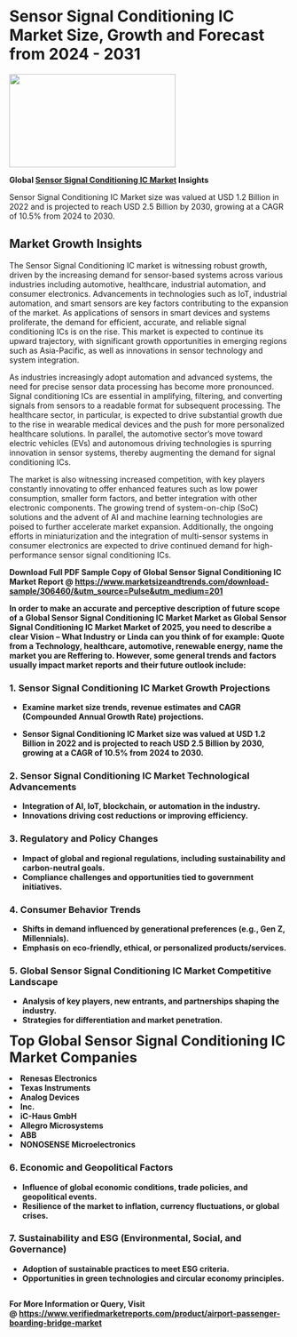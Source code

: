 <H1>Sensor Signal Conditioning IC Market Size, Growth and Forecast from 2024 - 2031</H1><img class="aligncenter size-medium wp-image-584254" src="https://thirdeyenews.in/wp-content/uploads/2024/09/Global-Market-Research-300x168.jpeg" alt="" width="300" height="168" /><p><strong>Global&nbsp;<a href="https://www.marketsizeandtrends.com/download-sample/306460/&amp;utm_source=Pulse&amp;utm_medium=201">Sensor Signal Conditioning IC Market</a> Insights</strong></p><p>Sensor Signal Conditioning IC Market size was valued at USD 1.2 Billion in 2022 and is projected to reach USD 2.5 Billion by 2030, growing at a CAGR of 10.5% from 2024 to 2030.</p><p><h2>Market Growth Insights</h2> <p>The Sensor Signal Conditioning IC market is witnessing robust growth, driven by the increasing demand for sensor-based systems across various industries including automotive, healthcare, industrial automation, and consumer electronics. Advancements in technologies such as IoT, industrial automation, and smart sensors are key factors contributing to the expansion of the market. As applications of sensors in smart devices and systems proliferate, the demand for efficient, accurate, and reliable signal conditioning ICs is on the rise. This market is expected to continue its upward trajectory, with significant growth opportunities in emerging regions such as Asia-Pacific, as well as innovations in sensor technology and system integration. </p> <p><strong></strong></p> <p>As industries increasingly adopt automation and advanced systems, the need for precise sensor data processing has become more pronounced. Signal conditioning ICs are essential in amplifying, filtering, and converting signals from sensors to a readable format for subsequent processing. The healthcare sector, in particular, is expected to drive substantial growth due to the rise in wearable medical devices and the push for more personalized healthcare solutions. In parallel, the automotive sector’s move toward electric vehicles (EVs) and autonomous driving technologies is spurring innovation in sensor systems, thereby augmenting the demand for signal conditioning ICs.</p> <p>The market is also witnessing increased competition, with key players constantly innovating to offer enhanced features such as low power consumption, smaller form factors, and better integration with other electronic components. The growing trend of system-on-chip (SoC) solutions and the advent of AI and machine learning technologies are poised to further accelerate market expansion. Additionally, the ongoing efforts in miniaturization and the integration of multi-sensor systems in consumer electronics are expected to drive continued demand for high-performance sensor signal conditioning ICs.</p> <p><strong></p><p><span class=""><strong>Download Full PDF Sample Copy of Global Sensor Signal Conditioning IC Market Report</strong> @ <a href="https://www.marketsizeandtrends.com/download-sample/306460/&amp;utm_source=Pulse&amp;utm_medium=201" target="_blank">https://www.marketsizeandtrends.com/download-sample/306460/&amp;utm_source=Pulse&amp;utm_medium=201</a></span></p><p>In order to make an accurate and perceptive description of future scope of a Global&nbsp;Sensor Signal Conditioning IC Market Market as Global&nbsp;Sensor Signal Conditioning IC Market Market of 2025, you need to describe a clear Vision &ndash; What Industry or Linda can you think of for example: Quote from a Technology, healthcare, automotive, renewable energy, name the market you are Reffering to. However, some general trends and factors usually impact market reports and their future outlook include:</p><h3>1.&nbsp;<strong>Sensor Signal Conditioning IC Market Growth Projections</strong></h3><ul><li>Examine market size trends, revenue estimates and CAGR (Compounded Annual Growth Rate) projections.</li><li><p>Sensor Signal Conditioning IC Market size was valued at USD 1.2 Billion in 2022 and is projected to reach USD 2.5 Billion by 2030, growing at a CAGR of 10.5% from 2024 to 2030.</p></li></ul><h3>2.&nbsp;<strong>Sensor Signal Conditioning IC Market Technological Advancements</strong></h3><ul><li>Integration of AI, IoT, blockchain, or automation in the industry.</li><li>Innovations driving cost reductions or improving efficiency.</li></ul><h3>3.&nbsp;<strong>Regulatory and Policy Changes</strong></h3><ul><li>Impact of global and regional regulations, including sustainability and carbon-neutral goals.</li><li>Compliance challenges and opportunities tied to government initiatives.</li></ul><h3>4.&nbsp;<strong>Consumer Behavior Trends</strong></h3><ul><li>Shifts in demand influenced by generational preferences (e.g., Gen Z, Millennials).</li><li>Emphasis on eco-friendly, ethical, or personalized products/services.</li></ul><h3>5.&nbsp;<strong>Global Sensor Signal Conditioning IC Market Competitive Landscape</strong></h3><ul><li>Analysis of key players, new entrants, and partnerships shaping the industry.</li><li>Strategies for differentiation and market penetration.</li></ul><p data-pm-slice="1 1 []"><span style="color: inherit; font-family: inherit; font-size: 25px;">Top Global Sensor Signal Conditioning IC Market Companies</span></p><div class="" data-test-id=""><p><li>Renesas Electronics</li><li> Texas Instruments</li><li> Analog Devices</li><li> Inc.</li><li> iC-Haus GmbH</li><li> Allegro Microsystems</li><li> ABB</li><li> NONOSENSE Microelectronics</li></p></div><h3>6.&nbsp;<strong>Economic and Geopolitical Factors</strong></h3><ul><li>Influence of global economic conditions, trade policies, and geopolitical events.</li><li>Resilience of the market to inflation, currency fluctuations, or global crises.</li></ul><h3>7.&nbsp;<strong>Sustainability and ESG (Environmental, Social, and Governance)</strong></h3><ul><li>Adoption of sustainable practices to meet ESG criteria.</li><li>Opportunities in green technologies and circular economy principles.</li></ul><h2><strong style="font-size: 14px;">For More Information or Query, Visit @&nbsp;</strong><a style="background-color: #ffffff; font-size: 14px;" href="https://www.marketsizeandtrends.com/report/sensor-signal-conditioning-ic-market/" target="_blank">https://www.verifiedmarketreports.com/product/airport-passenger-boarding-bridge-market</a></h2>
